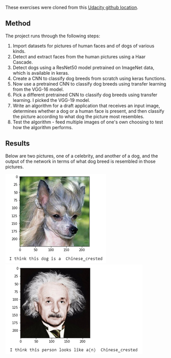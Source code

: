 These exercises were cloned from this [Udacity github location](https://github.com/udacity/dog-project). 

## Method

The project runs through the following steps:
1. Import datasets for pictures of human faces and of dogs of various kinds.
1. Detect and extract faces from the human pictures using a Haar Cascade.
1. Detect dogs using a ResNet50 model pretrained on ImageNet data, which is available in keras.
1. Create a CNN to classify dog breeds from scratch using keras functions.
1. Now use a pretrained CNN to classify dog breeds using transfer learning from the VGG-16 model.
1. Pick a different pretrained CNN to classify dog breeds using transfer learning. I picked the VGG-19 model.
1. Write an algorithm for a draft application that receives an input image, determines whether a dog or a human face is present, and then classify the picture according to what dog the picture most resembles.
1. Test the algorithm - feed multiple images of one's own choosing to test how the algorithm performs.

## Results

Below are two pictures, one of a celebrity, and another of a dog, and the output of the network in terms of what dog breed is resembled in those pictures.

![images/dogclass1.png](images/dogclass1.png)
![images/faceclass1.png](images/faceclass1.png)
